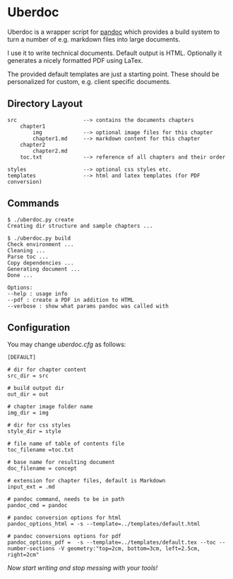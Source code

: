 # Uberdoc

Uberdoc is a wrapper script for [pandoc](http://johnmacfarlane.net/pandoc/) which provides a build system to turn a number of e.g. markdown files into large documents.

I use it to write technical documents. Default output is HTML. Optionally it generates a nicely formatted PDF using LaTex.

The provided default templates are just a starting point. These should be personalized for custom, e.g. client specific documents.

## Directory Layout

    src                     --> contains the documents chapters
        chapter1
            img             --> optional image files for this chapter
            chapter1.md     --> markdown content for this chapter
        chapter2
            chapter2.md
        toc.txt             --> reference of all chapters and their order

    styles                  --> optional css styles etc.
    templates               --> html and latex templates (for PDF conversion)

## Commands

    $ ./uberdoc.py create
    Creating dir structure and sample chapters ...

    $ ./uberdoc.py build
    Check environment ...
    Cleaning ...
    Parse toc ...
    Copy dependencies ...
    Generating document ...
    Done ...

    Options:
    --help : usage info
    --pdf : create a PDF in addition to HTML
    --verbose : show what params pandoc was called with

## Configuration

You may change *uberdoc.cfg* as follows:

    [DEFAULT]

    # dir for chapter content
    src_dir = src 

    # build output dir
    out_dir = out

    # chapter image folder name
    img_dir = img

    # dir for css styles
    style_dir = style

    # file name of table of contents file
    toc_filename =toc.txt

    # base name for resulting document
    doc_filename = concept

    # extension for chapter files, default is Markdown
    input_ext = .md

    # pandoc command, needs to be in path
    pandoc_cmd = pandoc

    # pandoc conversion options for html
    pandoc_options_html = -s --template=../templates/default.html

    # pandoc conversions options for pdf
    pandoc_options_pdf =  -s --template=../templates/default.tex --toc --number-sections -V geometry:"top=2cm, bottom=3cm, left=2.5cm, right=2cm"

*Now start writing and stop messing with your tools!*